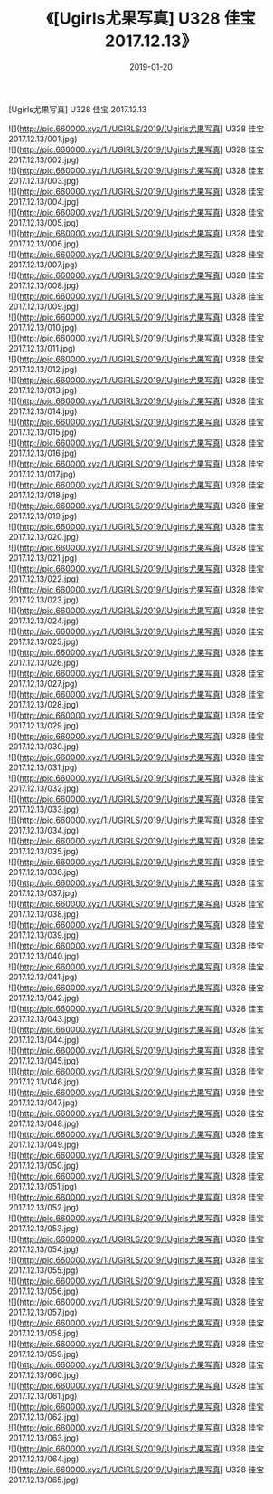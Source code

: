 ﻿---
layout: post
title:  《[Ugirls尤果写真] U328 佳宝 2017.12.13》
date:   2019-01-20
img: http://pic.660000.xyz/1:/UGIRLS/2019/[Ugirls尤果写真] U328 佳宝 2017.12.13/000.jpg
categories: [美女, 清纯, 唯美]
---

[Ugirls尤果写真] U328 佳宝 2017.12.13

 ![](http://pic.660000.xyz/1:/UGIRLS/2019/[Ugirls尤果写真] U328 佳宝 2017.12.13/001.jpg) <br>![](http://pic.660000.xyz/1:/UGIRLS/2019/[Ugirls尤果写真] U328 佳宝 2017.12.13/002.jpg) <br>![](http://pic.660000.xyz/1:/UGIRLS/2019/[Ugirls尤果写真] U328 佳宝 2017.12.13/003.jpg) <br>![](http://pic.660000.xyz/1:/UGIRLS/2019/[Ugirls尤果写真] U328 佳宝 2017.12.13/004.jpg) <br>![](http://pic.660000.xyz/1:/UGIRLS/2019/[Ugirls尤果写真] U328 佳宝 2017.12.13/005.jpg) <br>![](http://pic.660000.xyz/1:/UGIRLS/2019/[Ugirls尤果写真] U328 佳宝 2017.12.13/006.jpg) <br>![](http://pic.660000.xyz/1:/UGIRLS/2019/[Ugirls尤果写真] U328 佳宝 2017.12.13/007.jpg) <br>![](http://pic.660000.xyz/1:/UGIRLS/2019/[Ugirls尤果写真] U328 佳宝 2017.12.13/008.jpg) <br>![](http://pic.660000.xyz/1:/UGIRLS/2019/[Ugirls尤果写真] U328 佳宝 2017.12.13/009.jpg) <br>![](http://pic.660000.xyz/1:/UGIRLS/2019/[Ugirls尤果写真] U328 佳宝 2017.12.13/010.jpg) <br>![](http://pic.660000.xyz/1:/UGIRLS/2019/[Ugirls尤果写真] U328 佳宝 2017.12.13/011.jpg) <br>![](http://pic.660000.xyz/1:/UGIRLS/2019/[Ugirls尤果写真] U328 佳宝 2017.12.13/012.jpg) <br>![](http://pic.660000.xyz/1:/UGIRLS/2019/[Ugirls尤果写真] U328 佳宝 2017.12.13/013.jpg) <br>![](http://pic.660000.xyz/1:/UGIRLS/2019/[Ugirls尤果写真] U328 佳宝 2017.12.13/014.jpg) <br>![](http://pic.660000.xyz/1:/UGIRLS/2019/[Ugirls尤果写真] U328 佳宝 2017.12.13/015.jpg) <br>![](http://pic.660000.xyz/1:/UGIRLS/2019/[Ugirls尤果写真] U328 佳宝 2017.12.13/016.jpg) <br>![](http://pic.660000.xyz/1:/UGIRLS/2019/[Ugirls尤果写真] U328 佳宝 2017.12.13/017.jpg) <br>![](http://pic.660000.xyz/1:/UGIRLS/2019/[Ugirls尤果写真] U328 佳宝 2017.12.13/018.jpg) <br>![](http://pic.660000.xyz/1:/UGIRLS/2019/[Ugirls尤果写真] U328 佳宝 2017.12.13/019.jpg) <br>![](http://pic.660000.xyz/1:/UGIRLS/2019/[Ugirls尤果写真] U328 佳宝 2017.12.13/020.jpg) <br>![](http://pic.660000.xyz/1:/UGIRLS/2019/[Ugirls尤果写真] U328 佳宝 2017.12.13/021.jpg) <br>![](http://pic.660000.xyz/1:/UGIRLS/2019/[Ugirls尤果写真] U328 佳宝 2017.12.13/022.jpg) <br>![](http://pic.660000.xyz/1:/UGIRLS/2019/[Ugirls尤果写真] U328 佳宝 2017.12.13/023.jpg) <br>![](http://pic.660000.xyz/1:/UGIRLS/2019/[Ugirls尤果写真] U328 佳宝 2017.12.13/024.jpg) <br>![](http://pic.660000.xyz/1:/UGIRLS/2019/[Ugirls尤果写真] U328 佳宝 2017.12.13/025.jpg) <br>![](http://pic.660000.xyz/1:/UGIRLS/2019/[Ugirls尤果写真] U328 佳宝 2017.12.13/026.jpg) <br>![](http://pic.660000.xyz/1:/UGIRLS/2019/[Ugirls尤果写真] U328 佳宝 2017.12.13/027.jpg) <br>![](http://pic.660000.xyz/1:/UGIRLS/2019/[Ugirls尤果写真] U328 佳宝 2017.12.13/028.jpg) <br>![](http://pic.660000.xyz/1:/UGIRLS/2019/[Ugirls尤果写真] U328 佳宝 2017.12.13/029.jpg) <br>![](http://pic.660000.xyz/1:/UGIRLS/2019/[Ugirls尤果写真] U328 佳宝 2017.12.13/030.jpg) <br>![](http://pic.660000.xyz/1:/UGIRLS/2019/[Ugirls尤果写真] U328 佳宝 2017.12.13/031.jpg) <br>![](http://pic.660000.xyz/1:/UGIRLS/2019/[Ugirls尤果写真] U328 佳宝 2017.12.13/032.jpg) <br>![](http://pic.660000.xyz/1:/UGIRLS/2019/[Ugirls尤果写真] U328 佳宝 2017.12.13/033.jpg) <br>![](http://pic.660000.xyz/1:/UGIRLS/2019/[Ugirls尤果写真] U328 佳宝 2017.12.13/034.jpg) <br>![](http://pic.660000.xyz/1:/UGIRLS/2019/[Ugirls尤果写真] U328 佳宝 2017.12.13/035.jpg) <br>![](http://pic.660000.xyz/1:/UGIRLS/2019/[Ugirls尤果写真] U328 佳宝 2017.12.13/036.jpg) <br>![](http://pic.660000.xyz/1:/UGIRLS/2019/[Ugirls尤果写真] U328 佳宝 2017.12.13/037.jpg) <br>![](http://pic.660000.xyz/1:/UGIRLS/2019/[Ugirls尤果写真] U328 佳宝 2017.12.13/038.jpg) <br>![](http://pic.660000.xyz/1:/UGIRLS/2019/[Ugirls尤果写真] U328 佳宝 2017.12.13/039.jpg) <br>![](http://pic.660000.xyz/1:/UGIRLS/2019/[Ugirls尤果写真] U328 佳宝 2017.12.13/040.jpg) <br>![](http://pic.660000.xyz/1:/UGIRLS/2019/[Ugirls尤果写真] U328 佳宝 2017.12.13/041.jpg) <br>![](http://pic.660000.xyz/1:/UGIRLS/2019/[Ugirls尤果写真] U328 佳宝 2017.12.13/042.jpg) <br>![](http://pic.660000.xyz/1:/UGIRLS/2019/[Ugirls尤果写真] U328 佳宝 2017.12.13/043.jpg) <br>![](http://pic.660000.xyz/1:/UGIRLS/2019/[Ugirls尤果写真] U328 佳宝 2017.12.13/044.jpg) <br>![](http://pic.660000.xyz/1:/UGIRLS/2019/[Ugirls尤果写真] U328 佳宝 2017.12.13/045.jpg) <br>![](http://pic.660000.xyz/1:/UGIRLS/2019/[Ugirls尤果写真] U328 佳宝 2017.12.13/046.jpg) <br>![](http://pic.660000.xyz/1:/UGIRLS/2019/[Ugirls尤果写真] U328 佳宝 2017.12.13/047.jpg) <br>![](http://pic.660000.xyz/1:/UGIRLS/2019/[Ugirls尤果写真] U328 佳宝 2017.12.13/048.jpg) <br>![](http://pic.660000.xyz/1:/UGIRLS/2019/[Ugirls尤果写真] U328 佳宝 2017.12.13/049.jpg) <br>![](http://pic.660000.xyz/1:/UGIRLS/2019/[Ugirls尤果写真] U328 佳宝 2017.12.13/050.jpg) <br>![](http://pic.660000.xyz/1:/UGIRLS/2019/[Ugirls尤果写真] U328 佳宝 2017.12.13/051.jpg) <br>![](http://pic.660000.xyz/1:/UGIRLS/2019/[Ugirls尤果写真] U328 佳宝 2017.12.13/052.jpg) <br>![](http://pic.660000.xyz/1:/UGIRLS/2019/[Ugirls尤果写真] U328 佳宝 2017.12.13/053.jpg) <br>![](http://pic.660000.xyz/1:/UGIRLS/2019/[Ugirls尤果写真] U328 佳宝 2017.12.13/054.jpg) <br>![](http://pic.660000.xyz/1:/UGIRLS/2019/[Ugirls尤果写真] U328 佳宝 2017.12.13/055.jpg) <br>![](http://pic.660000.xyz/1:/UGIRLS/2019/[Ugirls尤果写真] U328 佳宝 2017.12.13/056.jpg) <br>![](http://pic.660000.xyz/1:/UGIRLS/2019/[Ugirls尤果写真] U328 佳宝 2017.12.13/057.jpg) <br>![](http://pic.660000.xyz/1:/UGIRLS/2019/[Ugirls尤果写真] U328 佳宝 2017.12.13/058.jpg) <br>![](http://pic.660000.xyz/1:/UGIRLS/2019/[Ugirls尤果写真] U328 佳宝 2017.12.13/059.jpg) <br>![](http://pic.660000.xyz/1:/UGIRLS/2019/[Ugirls尤果写真] U328 佳宝 2017.12.13/060.jpg) <br>![](http://pic.660000.xyz/1:/UGIRLS/2019/[Ugirls尤果写真] U328 佳宝 2017.12.13/061.jpg) <br>![](http://pic.660000.xyz/1:/UGIRLS/2019/[Ugirls尤果写真] U328 佳宝 2017.12.13/062.jpg) <br>![](http://pic.660000.xyz/1:/UGIRLS/2019/[Ugirls尤果写真] U328 佳宝 2017.12.13/063.jpg) <br>![](http://pic.660000.xyz/1:/UGIRLS/2019/[Ugirls尤果写真] U328 佳宝 2017.12.13/064.jpg) <br>![](http://pic.660000.xyz/1:/UGIRLS/2019/[Ugirls尤果写真] U328 佳宝 2017.12.13/065.jpg) <br>
